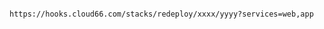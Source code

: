 <!-- layout:code post: redeployment-hook_for-docker-stacks -->

```

https://hooks.cloud66.com/stacks/redeploy/xxxx/yyyy?services=web,app

```
